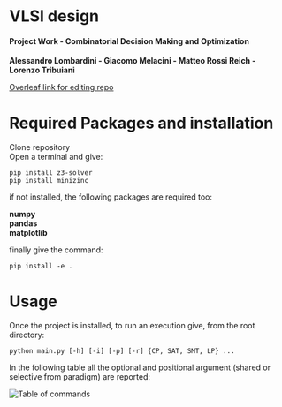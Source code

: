 # VLSI design

#### Project Work - Combinatorial Decision Making and Optimization

**Alessandro Lombardini - Giacomo Melacini - Matteo Rossi Reich - Lorenzo Tribuiani**

[Overleaf link for editing repo](https://it.overleaf.com/9465416397qdwqknsgcnjh)

# Required Packages and installation
Clone repository  
Open a terminal and give: 

```pip install z3-solver```  
```pip install minizinc``` 

if not installed, the following packages are required too: 

**numpy**  
**pandas**  
**matplotlib**

finally give the command:  

 ```pip install -e .```

# Usage

Once the project is installed, to run an execution give, from the root directory:  


 ```python main.py [-h] [-i] [-p] [-r] {CP, SAT, SMT, LP} ...```  

 In the following table all the optional and positional argument (shared or selective from paradigm) are reported:  

![Table of commands](/table.png)

